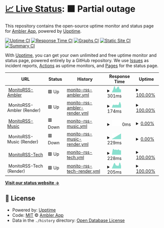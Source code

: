 # [📈 Live Status](https://discord.status.ambler.app): <!--live status--> **🟧 Partial outage**

This repository contains the open-source uptime monitor and status page for [Ambler App](https://discord.status.ambler.app), powered by [Upptime](https://github.com/upptime/upptime).

[![Uptime CI](https://github.com/amblerapp/status-discord/workflows/Uptime%20CI/badge.svg)](https://github.com/amblerapp/status-discord/actions?query=workflow%3A%22Uptime+CI%22)
[![Response Time CI](https://github.com/amblerapp/status-discord/workflows/Response%20Time%20CI/badge.svg)](https://github.com/amblerapp/status-discord/actions?query=workflow%3A%22Response+Time+CI%22)
[![Graphs CI](https://github.com/amblerapp/status-discord/workflows/Graphs%20CI/badge.svg)](https://github.com/amblerapp/status-discord/actions?query=workflow%3A%22Graphs+CI%22)
[![Static Site CI](https://github.com/amblerapp/status-discord/workflows/Static%20Site%20CI/badge.svg)](https://github.com/amblerapp/status-discord/actions?query=workflow%3A%22Static+Site+CI%22)
[![Summary CI](https://github.com/amblerapp/status-discord/workflows/Summary%20CI/badge.svg)](https://github.com/amblerapp/status-discord/actions?query=workflow%3A%22Summary+CI%22)

With [Upptime](https://upptime.js.org), you can get your own unlimited and free uptime monitor and status page, powered entirely by a GitHub repository. We use [Issues](https://github.com/amblerapp/status-discord/issues) as incident reports, [Actions](https://github.com/amblerapp/status-discord/actions) as uptime monitors, and [Pages](https://discord.status.ambler.app) for the status page.

<!--start: status pages-->
<!-- This summary is generated by Upptime (https://github.com/upptime/upptime) -->
<!-- Do not edit this manually, your changes will be overwritten -->
<!-- prettier-ignore -->
| URL | Status | History | Response Time | Uptime |
| --- | ------ | ------- | ------------- | ------ |
| <img alt="" src="https://icons.duckduckgo.com/ip3/monitorss.ambler.app.ico" height="13"> [MonitoRSS-Ambler](https://monitorss.ambler.app/) | 🟩 Up | [monito-rss-ambler.yml](https://github.com/amblerapp/status-discord/commits/HEAD/history/monito-rss-ambler.yml) | <details><summary><img alt="Response time graph" src="./graphs/monito-rss-ambler/response-time-week.png" height="20"> 301ms</summary><br><a href="https://discord.status.ambler.app/history/monito-rss-ambler"><img alt="Response time 311" src="https://img.shields.io/endpoint?url=https%3A%2F%2Fraw.githubusercontent.com%2Famblerapp%2Fstatus-discord%2FHEAD%2Fapi%2Fmonito-rss-ambler%2Fresponse-time.json"></a><br><a href="https://discord.status.ambler.app/history/monito-rss-ambler"><img alt="24-hour response time 224" src="https://img.shields.io/endpoint?url=https%3A%2F%2Fraw.githubusercontent.com%2Famblerapp%2Fstatus-discord%2FHEAD%2Fapi%2Fmonito-rss-ambler%2Fresponse-time-day.json"></a><br><a href="https://discord.status.ambler.app/history/monito-rss-ambler"><img alt="7-day response time 301" src="https://img.shields.io/endpoint?url=https%3A%2F%2Fraw.githubusercontent.com%2Famblerapp%2Fstatus-discord%2FHEAD%2Fapi%2Fmonito-rss-ambler%2Fresponse-time-week.json"></a><br><a href="https://discord.status.ambler.app/history/monito-rss-ambler"><img alt="30-day response time 274" src="https://img.shields.io/endpoint?url=https%3A%2F%2Fraw.githubusercontent.com%2Famblerapp%2Fstatus-discord%2FHEAD%2Fapi%2Fmonito-rss-ambler%2Fresponse-time-month.json"></a><br><a href="https://discord.status.ambler.app/history/monito-rss-ambler"><img alt="1-year response time 291" src="https://img.shields.io/endpoint?url=https%3A%2F%2Fraw.githubusercontent.com%2Famblerapp%2Fstatus-discord%2FHEAD%2Fapi%2Fmonito-rss-ambler%2Fresponse-time-year.json"></a></details> | <details><summary><a href="https://discord.status.ambler.app/history/monito-rss-ambler">100.00%</a></summary><a href="https://discord.status.ambler.app/history/monito-rss-ambler"><img alt="All-time uptime 93.49%" src="https://img.shields.io/endpoint?url=https%3A%2F%2Fraw.githubusercontent.com%2Famblerapp%2Fstatus-discord%2FHEAD%2Fapi%2Fmonito-rss-ambler%2Fuptime.json"></a><br><a href="https://discord.status.ambler.app/history/monito-rss-ambler"><img alt="24-hour uptime 100.00%" src="https://img.shields.io/endpoint?url=https%3A%2F%2Fraw.githubusercontent.com%2Famblerapp%2Fstatus-discord%2FHEAD%2Fapi%2Fmonito-rss-ambler%2Fuptime-day.json"></a><br><a href="https://discord.status.ambler.app/history/monito-rss-ambler"><img alt="7-day uptime 100.00%" src="https://img.shields.io/endpoint?url=https%3A%2F%2Fraw.githubusercontent.com%2Famblerapp%2Fstatus-discord%2FHEAD%2Fapi%2Fmonito-rss-ambler%2Fuptime-week.json"></a><br><a href="https://discord.status.ambler.app/history/monito-rss-ambler"><img alt="30-day uptime 100.00%" src="https://img.shields.io/endpoint?url=https%3A%2F%2Fraw.githubusercontent.com%2Famblerapp%2Fstatus-discord%2FHEAD%2Fapi%2Fmonito-rss-ambler%2Fuptime-month.json"></a><br><a href="https://discord.status.ambler.app/history/monito-rss-ambler"><img alt="1-year uptime 99.95%" src="https://img.shields.io/endpoint?url=https%3A%2F%2Fraw.githubusercontent.com%2Famblerapp%2Fstatus-discord%2FHEAD%2Fapi%2Fmonito-rss-ambler%2Fuptime-year.json"></a></details>
| <img alt="" src="https://icons.duckduckgo.com/ip3/null.ico" height="13"> MonitoRSS-Ambler (Render) | 🟩 Up | [monito-rss-ambler-render.yml](https://github.com/amblerapp/status-discord/commits/HEAD/history/monito-rss-ambler-render.yml) | <details><summary><img alt="Response time graph" src="./graphs/monito-rss-ambler-render/response-time-week.png" height="20"> 174ms</summary><br><a href="https://discord.status.ambler.app/history/monito-rss-ambler-render"><img alt="Response time 216" src="https://img.shields.io/endpoint?url=https%3A%2F%2Fraw.githubusercontent.com%2Famblerapp%2Fstatus-discord%2FHEAD%2Fapi%2Fmonito-rss-ambler-render%2Fresponse-time.json"></a><br><a href="https://discord.status.ambler.app/history/monito-rss-ambler-render"><img alt="24-hour response time 145" src="https://img.shields.io/endpoint?url=https%3A%2F%2Fraw.githubusercontent.com%2Famblerapp%2Fstatus-discord%2FHEAD%2Fapi%2Fmonito-rss-ambler-render%2Fresponse-time-day.json"></a><br><a href="https://discord.status.ambler.app/history/monito-rss-ambler-render"><img alt="7-day response time 174" src="https://img.shields.io/endpoint?url=https%3A%2F%2Fraw.githubusercontent.com%2Famblerapp%2Fstatus-discord%2FHEAD%2Fapi%2Fmonito-rss-ambler-render%2Fresponse-time-week.json"></a><br><a href="https://discord.status.ambler.app/history/monito-rss-ambler-render"><img alt="30-day response time 172" src="https://img.shields.io/endpoint?url=https%3A%2F%2Fraw.githubusercontent.com%2Famblerapp%2Fstatus-discord%2FHEAD%2Fapi%2Fmonito-rss-ambler-render%2Fresponse-time-month.json"></a><br><a href="https://discord.status.ambler.app/history/monito-rss-ambler-render"><img alt="1-year response time 197" src="https://img.shields.io/endpoint?url=https%3A%2F%2Fraw.githubusercontent.com%2Famblerapp%2Fstatus-discord%2FHEAD%2Fapi%2Fmonito-rss-ambler-render%2Fresponse-time-year.json"></a></details> | <details><summary><a href="https://discord.status.ambler.app/history/monito-rss-ambler-render">100.00%</a></summary><a href="https://discord.status.ambler.app/history/monito-rss-ambler-render"><img alt="All-time uptime 93.49%" src="https://img.shields.io/endpoint?url=https%3A%2F%2Fraw.githubusercontent.com%2Famblerapp%2Fstatus-discord%2FHEAD%2Fapi%2Fmonito-rss-ambler-render%2Fuptime.json"></a><br><a href="https://discord.status.ambler.app/history/monito-rss-ambler-render"><img alt="24-hour uptime 100.00%" src="https://img.shields.io/endpoint?url=https%3A%2F%2Fraw.githubusercontent.com%2Famblerapp%2Fstatus-discord%2FHEAD%2Fapi%2Fmonito-rss-ambler-render%2Fuptime-day.json"></a><br><a href="https://discord.status.ambler.app/history/monito-rss-ambler-render"><img alt="7-day uptime 100.00%" src="https://img.shields.io/endpoint?url=https%3A%2F%2Fraw.githubusercontent.com%2Famblerapp%2Fstatus-discord%2FHEAD%2Fapi%2Fmonito-rss-ambler-render%2Fuptime-week.json"></a><br><a href="https://discord.status.ambler.app/history/monito-rss-ambler-render"><img alt="30-day uptime 100.00%" src="https://img.shields.io/endpoint?url=https%3A%2F%2Fraw.githubusercontent.com%2Famblerapp%2Fstatus-discord%2FHEAD%2Fapi%2Fmonito-rss-ambler-render%2Fuptime-month.json"></a><br><a href="https://discord.status.ambler.app/history/monito-rss-ambler-render"><img alt="1-year uptime 99.95%" src="https://img.shields.io/endpoint?url=https%3A%2F%2Fraw.githubusercontent.com%2Famblerapp%2Fstatus-discord%2FHEAD%2Fapi%2Fmonito-rss-ambler-render%2Fuptime-year.json"></a></details>
| <img alt="" src="https://icons.duckduckgo.com/ip3/music-rss.ambler.app.ico" height="13"> [MonitoRSS-Music](https://music-rss.ambler.app/) | 🟥 Down | [monito-rss-music.yml](https://github.com/amblerapp/status-discord/commits/HEAD/history/monito-rss-music.yml) | <details><summary><img alt="Response time graph" src="./graphs/monito-rss-music/response-time-week.png" height="20"> 0ms</summary><br><a href="https://discord.status.ambler.app/history/monito-rss-music"><img alt="Response time 454" src="https://img.shields.io/endpoint?url=https%3A%2F%2Fraw.githubusercontent.com%2Famblerapp%2Fstatus-discord%2FHEAD%2Fapi%2Fmonito-rss-music%2Fresponse-time.json"></a><br><a href="https://discord.status.ambler.app/history/monito-rss-music"><img alt="24-hour response time 0" src="https://img.shields.io/endpoint?url=https%3A%2F%2Fraw.githubusercontent.com%2Famblerapp%2Fstatus-discord%2FHEAD%2Fapi%2Fmonito-rss-music%2Fresponse-time-day.json"></a><br><a href="https://discord.status.ambler.app/history/monito-rss-music"><img alt="7-day response time 0" src="https://img.shields.io/endpoint?url=https%3A%2F%2Fraw.githubusercontent.com%2Famblerapp%2Fstatus-discord%2FHEAD%2Fapi%2Fmonito-rss-music%2Fresponse-time-week.json"></a><br><a href="https://discord.status.ambler.app/history/monito-rss-music"><img alt="30-day response time 252" src="https://img.shields.io/endpoint?url=https%3A%2F%2Fraw.githubusercontent.com%2Famblerapp%2Fstatus-discord%2FHEAD%2Fapi%2Fmonito-rss-music%2Fresponse-time-month.json"></a><br><a href="https://discord.status.ambler.app/history/monito-rss-music"><img alt="1-year response time 405" src="https://img.shields.io/endpoint?url=https%3A%2F%2Fraw.githubusercontent.com%2Famblerapp%2Fstatus-discord%2FHEAD%2Fapi%2Fmonito-rss-music%2Fresponse-time-year.json"></a></details> | <details><summary><a href="https://discord.status.ambler.app/history/monito-rss-music">0.00%</a></summary><a href="https://discord.status.ambler.app/history/monito-rss-music"><img alt="All-time uptime 76.05%" src="https://img.shields.io/endpoint?url=https%3A%2F%2Fraw.githubusercontent.com%2Famblerapp%2Fstatus-discord%2FHEAD%2Fapi%2Fmonito-rss-music%2Fuptime.json"></a><br><a href="https://discord.status.ambler.app/history/monito-rss-music"><img alt="24-hour uptime 0.00%" src="https://img.shields.io/endpoint?url=https%3A%2F%2Fraw.githubusercontent.com%2Famblerapp%2Fstatus-discord%2FHEAD%2Fapi%2Fmonito-rss-music%2Fuptime-day.json"></a><br><a href="https://discord.status.ambler.app/history/monito-rss-music"><img alt="7-day uptime 0.00%" src="https://img.shields.io/endpoint?url=https%3A%2F%2Fraw.githubusercontent.com%2Famblerapp%2Fstatus-discord%2FHEAD%2Fapi%2Fmonito-rss-music%2Fuptime-week.json"></a><br><a href="https://discord.status.ambler.app/history/monito-rss-music"><img alt="30-day uptime 0.00%" src="https://img.shields.io/endpoint?url=https%3A%2F%2Fraw.githubusercontent.com%2Famblerapp%2Fstatus-discord%2FHEAD%2Fapi%2Fmonito-rss-music%2Fuptime-month.json"></a><br><a href="https://discord.status.ambler.app/history/monito-rss-music"><img alt="1-year uptime 68.11%" src="https://img.shields.io/endpoint?url=https%3A%2F%2Fraw.githubusercontent.com%2Famblerapp%2Fstatus-discord%2FHEAD%2Fapi%2Fmonito-rss-music%2Fuptime-year.json"></a></details>
| <img alt="" src="https://icons.duckduckgo.com/ip3/null.ico" height="13"> MonitoRSS-Music (Render) | 🟥 Down | [monito-rss-music-render.yml](https://github.com/amblerapp/status-discord/commits/HEAD/history/monito-rss-music-render.yml) | <details><summary><img alt="Response time graph" src="./graphs/monito-rss-music-render/response-time-week.png" height="20"> 229ms</summary><br><a href="https://discord.status.ambler.app/history/monito-rss-music-render"><img alt="Response time 291" src="https://img.shields.io/endpoint?url=https%3A%2F%2Fraw.githubusercontent.com%2Famblerapp%2Fstatus-discord%2FHEAD%2Fapi%2Fmonito-rss-music-render%2Fresponse-time.json"></a><br><a href="https://discord.status.ambler.app/history/monito-rss-music-render"><img alt="24-hour response time 139" src="https://img.shields.io/endpoint?url=https%3A%2F%2Fraw.githubusercontent.com%2Famblerapp%2Fstatus-discord%2FHEAD%2Fapi%2Fmonito-rss-music-render%2Fresponse-time-day.json"></a><br><a href="https://discord.status.ambler.app/history/monito-rss-music-render"><img alt="7-day response time 229" src="https://img.shields.io/endpoint?url=https%3A%2F%2Fraw.githubusercontent.com%2Famblerapp%2Fstatus-discord%2FHEAD%2Fapi%2Fmonito-rss-music-render%2Fresponse-time-week.json"></a><br><a href="https://discord.status.ambler.app/history/monito-rss-music-render"><img alt="30-day response time 155" src="https://img.shields.io/endpoint?url=https%3A%2F%2Fraw.githubusercontent.com%2Famblerapp%2Fstatus-discord%2FHEAD%2Fapi%2Fmonito-rss-music-render%2Fresponse-time-month.json"></a><br><a href="https://discord.status.ambler.app/history/monito-rss-music-render"><img alt="1-year response time 220" src="https://img.shields.io/endpoint?url=https%3A%2F%2Fraw.githubusercontent.com%2Famblerapp%2Fstatus-discord%2FHEAD%2Fapi%2Fmonito-rss-music-render%2Fresponse-time-year.json"></a></details> | <details><summary><a href="https://discord.status.ambler.app/history/monito-rss-music-render">0.00%</a></summary><a href="https://discord.status.ambler.app/history/monito-rss-music-render"><img alt="All-time uptime 76.06%" src="https://img.shields.io/endpoint?url=https%3A%2F%2Fraw.githubusercontent.com%2Famblerapp%2Fstatus-discord%2FHEAD%2Fapi%2Fmonito-rss-music-render%2Fuptime.json"></a><br><a href="https://discord.status.ambler.app/history/monito-rss-music-render"><img alt="24-hour uptime 0.00%" src="https://img.shields.io/endpoint?url=https%3A%2F%2Fraw.githubusercontent.com%2Famblerapp%2Fstatus-discord%2FHEAD%2Fapi%2Fmonito-rss-music-render%2Fuptime-day.json"></a><br><a href="https://discord.status.ambler.app/history/monito-rss-music-render"><img alt="7-day uptime 0.00%" src="https://img.shields.io/endpoint?url=https%3A%2F%2Fraw.githubusercontent.com%2Famblerapp%2Fstatus-discord%2FHEAD%2Fapi%2Fmonito-rss-music-render%2Fuptime-week.json"></a><br><a href="https://discord.status.ambler.app/history/monito-rss-music-render"><img alt="30-day uptime 0.00%" src="https://img.shields.io/endpoint?url=https%3A%2F%2Fraw.githubusercontent.com%2Famblerapp%2Fstatus-discord%2FHEAD%2Fapi%2Fmonito-rss-music-render%2Fuptime-month.json"></a><br><a href="https://discord.status.ambler.app/history/monito-rss-music-render"><img alt="1-year uptime 68.11%" src="https://img.shields.io/endpoint?url=https%3A%2F%2Fraw.githubusercontent.com%2Famblerapp%2Fstatus-discord%2FHEAD%2Fapi%2Fmonito-rss-music-render%2Fuptime-year.json"></a></details>
| <img alt="" src="https://icons.duckduckgo.com/ip3/tech-rss.ambler.app.ico" height="13"> [MonitoRSS-Tech](https://tech-rss.ambler.app/) | 🟩 Up | [monito-rss-tech.yml](https://github.com/amblerapp/status-discord/commits/HEAD/history/monito-rss-tech.yml) | <details><summary><img alt="Response time graph" src="./graphs/monito-rss-tech/response-time-week.png" height="20"> 228ms</summary><br><a href="https://discord.status.ambler.app/history/monito-rss-tech"><img alt="Response time 347" src="https://img.shields.io/endpoint?url=https%3A%2F%2Fraw.githubusercontent.com%2Famblerapp%2Fstatus-discord%2FHEAD%2Fapi%2Fmonito-rss-tech%2Fresponse-time.json"></a><br><a href="https://discord.status.ambler.app/history/monito-rss-tech"><img alt="24-hour response time 199" src="https://img.shields.io/endpoint?url=https%3A%2F%2Fraw.githubusercontent.com%2Famblerapp%2Fstatus-discord%2FHEAD%2Fapi%2Fmonito-rss-tech%2Fresponse-time-day.json"></a><br><a href="https://discord.status.ambler.app/history/monito-rss-tech"><img alt="7-day response time 228" src="https://img.shields.io/endpoint?url=https%3A%2F%2Fraw.githubusercontent.com%2Famblerapp%2Fstatus-discord%2FHEAD%2Fapi%2Fmonito-rss-tech%2Fresponse-time-week.json"></a><br><a href="https://discord.status.ambler.app/history/monito-rss-tech"><img alt="30-day response time 366" src="https://img.shields.io/endpoint?url=https%3A%2F%2Fraw.githubusercontent.com%2Famblerapp%2Fstatus-discord%2FHEAD%2Fapi%2Fmonito-rss-tech%2Fresponse-time-month.json"></a><br><a href="https://discord.status.ambler.app/history/monito-rss-tech"><img alt="1-year response time 329" src="https://img.shields.io/endpoint?url=https%3A%2F%2Fraw.githubusercontent.com%2Famblerapp%2Fstatus-discord%2FHEAD%2Fapi%2Fmonito-rss-tech%2Fresponse-time-year.json"></a></details> | <details><summary><a href="https://discord.status.ambler.app/history/monito-rss-tech">100.00%</a></summary><a href="https://discord.status.ambler.app/history/monito-rss-tech"><img alt="All-time uptime 99.31%" src="https://img.shields.io/endpoint?url=https%3A%2F%2Fraw.githubusercontent.com%2Famblerapp%2Fstatus-discord%2FHEAD%2Fapi%2Fmonito-rss-tech%2Fuptime.json"></a><br><a href="https://discord.status.ambler.app/history/monito-rss-tech"><img alt="24-hour uptime 100.00%" src="https://img.shields.io/endpoint?url=https%3A%2F%2Fraw.githubusercontent.com%2Famblerapp%2Fstatus-discord%2FHEAD%2Fapi%2Fmonito-rss-tech%2Fuptime-day.json"></a><br><a href="https://discord.status.ambler.app/history/monito-rss-tech"><img alt="7-day uptime 100.00%" src="https://img.shields.io/endpoint?url=https%3A%2F%2Fraw.githubusercontent.com%2Famblerapp%2Fstatus-discord%2FHEAD%2Fapi%2Fmonito-rss-tech%2Fuptime-week.json"></a><br><a href="https://discord.status.ambler.app/history/monito-rss-tech"><img alt="30-day uptime 99.86%" src="https://img.shields.io/endpoint?url=https%3A%2F%2Fraw.githubusercontent.com%2Famblerapp%2Fstatus-discord%2FHEAD%2Fapi%2Fmonito-rss-tech%2Fuptime-month.json"></a><br><a href="https://discord.status.ambler.app/history/monito-rss-tech"><img alt="1-year uptime 99.23%" src="https://img.shields.io/endpoint?url=https%3A%2F%2Fraw.githubusercontent.com%2Famblerapp%2Fstatus-discord%2FHEAD%2Fapi%2Fmonito-rss-tech%2Fuptime-year.json"></a></details>
| <img alt="" src="https://icons.duckduckgo.com/ip3/null.ico" height="13"> MonitoRSS-Tech (Render) | 🟩 Up | [monito-rss-tech-render.yml](https://github.com/amblerapp/status-discord/commits/HEAD/history/monito-rss-tech-render.yml) | <details><summary><img alt="Response time graph" src="./graphs/monito-rss-tech-render/response-time-week.png" height="20"> 205ms</summary><br><a href="https://discord.status.ambler.app/history/monito-rss-tech-render"><img alt="Response time 287" src="https://img.shields.io/endpoint?url=https%3A%2F%2Fraw.githubusercontent.com%2Famblerapp%2Fstatus-discord%2FHEAD%2Fapi%2Fmonito-rss-tech-render%2Fresponse-time.json"></a><br><a href="https://discord.status.ambler.app/history/monito-rss-tech-render"><img alt="24-hour response time 168" src="https://img.shields.io/endpoint?url=https%3A%2F%2Fraw.githubusercontent.com%2Famblerapp%2Fstatus-discord%2FHEAD%2Fapi%2Fmonito-rss-tech-render%2Fresponse-time-day.json"></a><br><a href="https://discord.status.ambler.app/history/monito-rss-tech-render"><img alt="7-day response time 205" src="https://img.shields.io/endpoint?url=https%3A%2F%2Fraw.githubusercontent.com%2Famblerapp%2Fstatus-discord%2FHEAD%2Fapi%2Fmonito-rss-tech-render%2Fresponse-time-week.json"></a><br><a href="https://discord.status.ambler.app/history/monito-rss-tech-render"><img alt="30-day response time 221" src="https://img.shields.io/endpoint?url=https%3A%2F%2Fraw.githubusercontent.com%2Famblerapp%2Fstatus-discord%2FHEAD%2Fapi%2Fmonito-rss-tech-render%2Fresponse-time-month.json"></a><br><a href="https://discord.status.ambler.app/history/monito-rss-tech-render"><img alt="1-year response time 276" src="https://img.shields.io/endpoint?url=https%3A%2F%2Fraw.githubusercontent.com%2Famblerapp%2Fstatus-discord%2FHEAD%2Fapi%2Fmonito-rss-tech-render%2Fresponse-time-year.json"></a></details> | <details><summary><a href="https://discord.status.ambler.app/history/monito-rss-tech-render">100.00%</a></summary><a href="https://discord.status.ambler.app/history/monito-rss-tech-render"><img alt="All-time uptime 99.32%" src="https://img.shields.io/endpoint?url=https%3A%2F%2Fraw.githubusercontent.com%2Famblerapp%2Fstatus-discord%2FHEAD%2Fapi%2Fmonito-rss-tech-render%2Fuptime.json"></a><br><a href="https://discord.status.ambler.app/history/monito-rss-tech-render"><img alt="24-hour uptime 100.00%" src="https://img.shields.io/endpoint?url=https%3A%2F%2Fraw.githubusercontent.com%2Famblerapp%2Fstatus-discord%2FHEAD%2Fapi%2Fmonito-rss-tech-render%2Fuptime-day.json"></a><br><a href="https://discord.status.ambler.app/history/monito-rss-tech-render"><img alt="7-day uptime 100.00%" src="https://img.shields.io/endpoint?url=https%3A%2F%2Fraw.githubusercontent.com%2Famblerapp%2Fstatus-discord%2FHEAD%2Fapi%2Fmonito-rss-tech-render%2Fuptime-week.json"></a><br><a href="https://discord.status.ambler.app/history/monito-rss-tech-render"><img alt="30-day uptime 99.87%" src="https://img.shields.io/endpoint?url=https%3A%2F%2Fraw.githubusercontent.com%2Famblerapp%2Fstatus-discord%2FHEAD%2Fapi%2Fmonito-rss-tech-render%2Fuptime-month.json"></a><br><a href="https://discord.status.ambler.app/history/monito-rss-tech-render"><img alt="1-year uptime 99.24%" src="https://img.shields.io/endpoint?url=https%3A%2F%2Fraw.githubusercontent.com%2Famblerapp%2Fstatus-discord%2FHEAD%2Fapi%2Fmonito-rss-tech-render%2Fuptime-year.json"></a></details>

<!--end: status pages-->

[**Visit our status website →**](https://discord.status.ambler.app)

## 📄 License

- Powered by: [Upptime](https://github.com/upptime/upptime)
- Code: [MIT](./LICENSE) © [Ambler App](https://discord.status.ambler.app)
- Data in the `./history` directory: [Open Database License](https://opendatacommons.org/licenses/odbl/1-0/)
